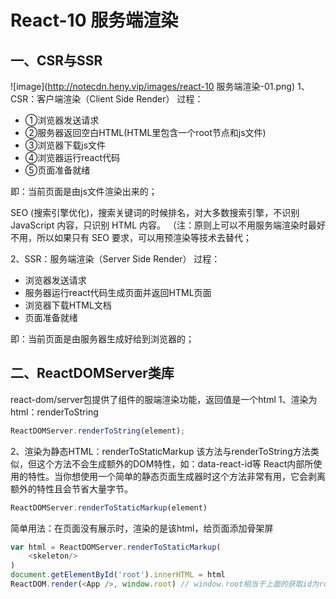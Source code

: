 # React-10 服务端渲染
## 一、CSR与SSR
![image](http://notecdn.heny.vip/images/react-10 服务端渲染-01.png)
1、CSR：客户端渲染（Client Side Render）
过程：
* ①浏览器发送请求
* ②服务器返回空白HTML(HTML里包含一个root节点和js文件)
* ③浏览器下载js文件
* ④浏览器运行react代码
* ⑤页面准备就绪


即：当前页面是由js文件渲染出来的；

SEO (搜索引擎优化)，搜索关键词的时候排名，对大多数搜索引擎，不识别JavaScript 内容，只识别 HTML 内容。 （注：原则上可以不用服务端渲染时最好不用，所以如果只有 SEO 要求，可以用预渲染等技术去替代；

2、SSR：服务端渲染（Server Side Render）
过程：
* 浏览器发送请求
* 服务器运行react代码生成页面并返回HTML页面
* 浏览器下载HTML文档
* 页面准备就绪


即：当前页面是由服务器生成好给到浏览器的；


## 二、ReactDOMServer类库
react-dom/server包提供了组件的服端渲染功能，返回值是一个html
1、渲染为html：renderToString
```js
ReactDOMServer.renderToString(element);
```
2、渲染为静态HTML：renderToStaticMarkup
该方法与renderToString方法类似，但这个方法不会生成额外的DOM特性，如：data-react-id等 React内部所使用的特性。当你想使用一个简单的静态页面生成器时这个方法非常有用，它会剥离额外的特性且会节省大量字节。
```js
ReactDOMServer.renderToStaticMarkup(element)
```
简单用法：在页面没有展示时，渲染的是该html，给页面添加骨架屏
```js
var html = ReactDOMServer.renderToStaticMarkup(
    <skeleton/>
)
document.getElementById('root').innerHTML = html
ReactDOM.render(<App />, window.root) // window.root相当于上面的获取id为root的
```
